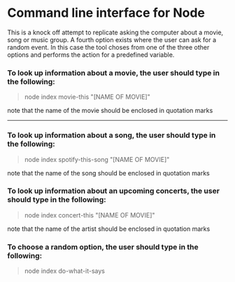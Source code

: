 # Command line interface for Node

This is a knock off attempt to replicate asking the computer about a movie, song or music group. A fourth option exists where the user can ask for a random event. In this case the tool choses from one of the three other options and performs the action for a predefined variable.

### To look up information about a movie, the user should type in the following:
> node index movie-this "[NAME OF MOVIE]"

note that the name of the movie should be enclosed in quotation marks
<hr/>

### To look up information about a song, the user should type in the following:
> node index spotify-this-song "[NAME OF MOVIE]"

note that the name of the song should be enclosed in quotation marks

### To look up information about an upcoming concerts, the user should type in the following:
> node index concert-this "[NAME OF MOVIE]"

note that the name of the artist should be enclosed in quotation marks

### To choose a random option, the user should type in the following:
> node index do-what-it-says


